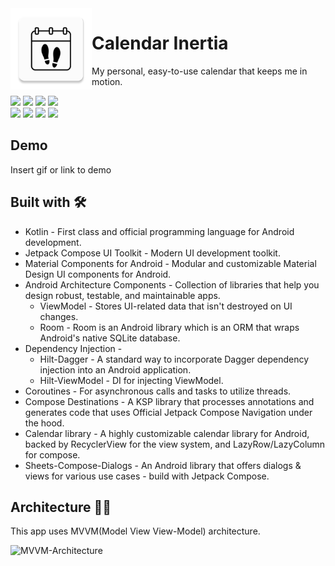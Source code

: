 <img align="left" width="130" height="130" src="https://github.com/valbac/CalendarInertia/blob/master/app/src/main/res/mipmap-xxxhdpi/ic_launcher.webp" alt="app icon">

# Calendar Inertia

My personal, easy-to-use calendar that keeps me in motion.



<div align="left">
<img src = "https://camo.githubusercontent.com/6607af06dd2ce8a82f8f9f47fe821be0fcb4080611fb8ba90cce86b339386c83/68747470733a2f2f7669612e706c616365686f6c6465722e636f6d2f343638783330303f746578743d4170702b53637265656e73686f742b48657265" width ="160" />
<img src = "https://camo.githubusercontent.com/6607af06dd2ce8a82f8f9f47fe821be0fcb4080611fb8ba90cce86b339386c83/68747470733a2f2f7669612e706c616365686f6c6465722e636f6d2f343638783330303f746578743d4170702b53637265656e73686f742b48657265" width ="160" />
<img src = "https://camo.githubusercontent.com/6607af06dd2ce8a82f8f9f47fe821be0fcb4080611fb8ba90cce86b339386c83/68747470733a2f2f7669612e706c616365686f6c6465722e636f6d2f343638783330303f746578743d4170702b53637265656e73686f742b48657265" width ="160" />
<img src = "https://camo.githubusercontent.com/6607af06dd2ce8a82f8f9f47fe821be0fcb4080611fb8ba90cce86b339386c83/68747470733a2f2f7669612e706c616365686f6c6465722e636f6d2f343638783330303f746578743d4170702b53637265656e73686f742b48657265" width ="160" />
</div>

<div align="left">
<img src = "https://camo.githubusercontent.com/6607af06dd2ce8a82f8f9f47fe821be0fcb4080611fb8ba90cce86b339386c83/68747470733a2f2f7669612e706c616365686f6c6465722e636f6d2f343638783330303f746578743d4170702b53637265656e73686f742b48657265" width ="160" />
<img src = "https://camo.githubusercontent.com/6607af06dd2ce8a82f8f9f47fe821be0fcb4080611fb8ba90cce86b339386c83/68747470733a2f2f7669612e706c616365686f6c6465722e636f6d2f343638783330303f746578743d4170702b53637265656e73686f742b48657265" width ="160" />
<img src = "https://camo.githubusercontent.com/6607af06dd2ce8a82f8f9f47fe821be0fcb4080611fb8ba90cce86b339386c83/68747470733a2f2f7669612e706c616365686f6c6465722e636f6d2f343638783330303f746578743d4170702b53637265656e73686f742b48657265" width ="160" />
<img src = "https://camo.githubusercontent.com/6607af06dd2ce8a82f8f9f47fe821be0fcb4080611fb8ba90cce86b339386c83/68747470733a2f2f7669612e706c616365686f6c6465722e636f6d2f343638783330303f746578743d4170702b53637265656e73686f742b48657265" width ="160" />
</div>


## Demo

Insert gif or link to demo


## Built with 🛠

- Kotlin - First class and official programming language for Android development.
- Jetpack Compose UI Toolkit - Modern UI development toolkit.
- Material Components for Android - Modular and customizable Material Design UI components for Android.
- Android Architecture Components - Collection of libraries that help you design robust, testable, and maintainable apps.
    - ViewModel - Stores UI-related data that isn't destroyed on UI changes.
    - Room - Room is an Android library which is an ORM that wraps Android's native SQLite database.
- Dependency Injection -
    - Hilt-Dagger - A standard way to incorporate Dagger dependency injection into an Android application.
    - Hilt-ViewModel - DI for injecting ViewModel.
- Coroutines - For asynchronous calls and tasks to utilize threads.
- Compose Destinations - A KSP library that processes annotations and generates code that uses Official Jetpack Compose Navigation under the hood. 
- Calendar library - A highly customizable calendar library for Android, backed by RecyclerView for the view system, and LazyRow/LazyColumn for compose.
- Sheets-Compose-Dialogs - An Android library that offers dialogs & views for various use cases - build with Jetpack Compose.
## Architecture 👷‍♂️
This app uses MVVM(Model View View-Model) architecture.

![MVVM-Architecture](https://raw.githubusercontent.com/aritra-tech/Notify/master/art/mvvm.png)
